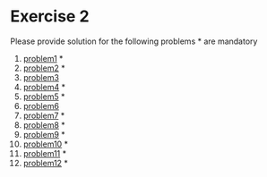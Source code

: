 # Exercise 2

Please provide solution for the following problems * are mandatory

1. [problem1](./problem1/README.md) *
2. [problem2](./problem2/README.md) *
3. [problem3](./problem3/README.md)
4. [problem4](./problem4/README.md) *
5. [problem5](./problem5/README.md) *
6. [problem6](./problem6/README.md)
7. [problem7](./problem7/README.md) *
8. [problem8](./problem8/README.md) *
9. [problem9](./problem9/README.md) *
10. [problem10](./problem10/README.md) *
11. [problem11](./problem11/README.md) *
12. [problem12](./problem12/README.md) *
